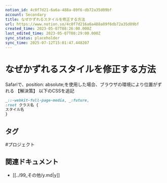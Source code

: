 ```yaml
---
notion_id: 4c0f7d21-6a6a-488a-89f6-db72a35d09bf
account: Secondary
title: なぜかずれるスタイルを修正する方法
url: https://www.notion.so/4c0f7d216a6a488a89f6db72a35d09bf
created_time: 2023-05-07T08:26:00.000Z
last_edited_time: 2023-05-07T08:29:00.000Z
sync_status: placeholder
sync_time: 2025-07-12T15:01:47.448207
---
```

# なぜかずれるスタイルを修正する方法

Safariで、position: absolute;を使用した場合、ブラウザの環境により位置がずれる
【解決策】
以下のCSSを追記
```css
_::-webkit-full-page-media, _:future,
:root クラス名 {
スタイル名
}
```

## タグ

#プロジェクト 

## 関連ドキュメント

- [[../99_その他/y.md|y]]

